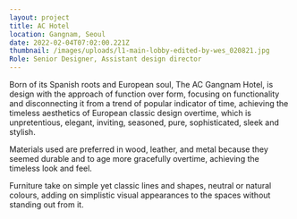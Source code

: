 ```yaml
---
layout: project
title: AC Hotel
location: Gangnam, Seoul
date: 2022-02-04T07:02:00.221Z
thumbnail: /images/uploads/l1-main-lobby-edited-by-wes_020821.jpg
Role: Senior Designer, Assistant design director
---
```

Born of its Spanish roots and European soul, The AC Gangnam Hotel, is design with the approach of function over form, focusing on functionality and disconnecting it from a trend of popular indicator of time, achieving the timeless aesthetics of European classic design overtime, which is unpretentious, elegant, inviting, seasoned, pure, sophisticated, sleek and stylish.

Materials used are preferred in wood, leather, and metal because they seemed durable and to age more gracefully overtime, achieving the timeless look and feel.

Furniture take on simple yet classic lines and shapes, neutral or natural colours, adding on simplistic visual appearances to the spaces without standing out from it.
